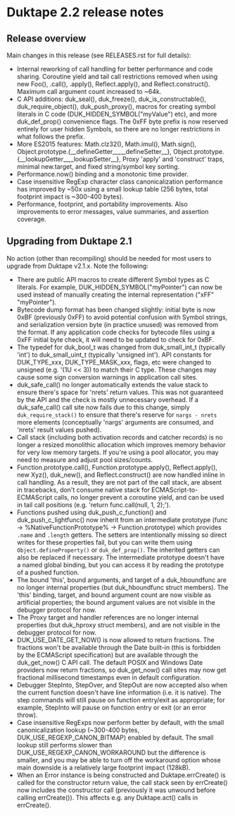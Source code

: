 # Duktape 2.2 release notes

## Release overview

Main changes in this release (see RELEASES.rst for full details):

-   Internal reworking of call handling for better performance and code
    sharing. Coroutine yield and tail call restrictions removed when
    using new Foo(), .call(), .apply(), Reflect.apply(), and
    Reflect.construct(). Maximum call argument count increased to \~64k.
-   C API additions: duk_seal(), duk_freeze(), duk_is_constructable(),
    duk_require_object(), duk_push_proxy(), macros for creating symbol
    literals in C code (DUK_HIDDEN_SYMBOL(\"myValue\") etc), and more
    duk_def_prop() convenience flags. The 0xFF byte prefix is now
    reserved entirely for user hidden Symbols, so there are no longer
    restrictions in what follows the prefix.
-   More ES2015 features: Math.clz32(), Math.imul(), Math.sign(),
    Object.prototype.{\_\_defineGetter\_\_,\_\_defineSetter\_\_},
    Object.prototype.{\_\_lookupGetter\_\_,\_lookupSetter\_\_}, Proxy
    \'apply\' and \'construct\' traps, minimal new.target, and fixed
    string/symbol key sorting.
-   Performance.now() binding and a monotonic time provider.
-   Case insensitive RegExp character class canonicalization performance
    has improved by \~50x using a small lookup table (256 bytes, total
    footprint impact is \~300-400 bytes).
-   Performance, footprint, and portability improvements. Also
    improvements to error messages, value summaries, and assertion
    coverage.

## Upgrading from Duktape 2.1

No action (other than recompiling) should be needed for most users to
upgrade from Duktape v2.1.x. Note the following:

-   There are public API macros to create different Symbol types as C
    literals. For example, DUK_HIDDEN_SYMBOL(\"myPointer\") can now be
    used instead of manually creating the internal representation
    (\"xFF\" \"myPointer\").
-   Bytecode dump format has been changed slightly: initial byte is now
    0xBF (previously 0xFF) to avoid potential confusion with Symbol
    strings, and serialization version byte (in practice unused) was
    removed from the format. If any application code checks for bytecode
    files using a 0xFF initial byte check, it will need to be updated to
    check for 0xBF.
-   The typedef for duk_bool_t was changed from duk_small_int_t
    (typically \'int\') to duk_small_uint_t (typically \'unsigned
    int\'). API constants for DUK_TYPE_xxx, DUK_TYPE_MASK_xxx, flags,
    etc were changed to unsigned (e.g. \'(1U \<\< 3)) to match their C
    type. These changes may cause some sign conversion warnings in
    application call sites.
-   duk_safe_call() no longer automatically extends the value stack to
    ensure there\'s space for \'nrets\' return values. This was not
    guaranteed by the API and the check is mostly unnecessary overhead.
    If a duk_safe_call() call site now fails due to this change, simply
    `duk_require_stack()` to ensure that there\'s reserve for
    `nargs - nrets` more elements (conceptually \'nargs\' arguments are
    consumed, and \'nrets\' result values pushed).
-   Call stack (including both activation records and catcher records)
    is no longer a resized monolithic allocation which improves memory
    behavior for very low memory targets. If you\'re using a pool
    allocator, you may need to measure and adjust pool sizes/counts.
-   Function.prototype.call(), Function.prototype.apply(),
    Reflect.apply(), new Xyz(), duk_new(), and Reflect.construct() are
    now handled inline in call handling. As a result, they are not part
    of the call stack, are absent in tracebacks, don\'t consume native
    stack for ECMAScript-to-ECMAScript calls, no longer prevent a
    coroutine yield, and can be used in tail call positions (e.g.
    \'return func.call(null, 1, 2);\').
-   Functions pushed using duk_push_c_function() and
    duk_push_c_lightfunc() now inherit from an intermediate prototype
    (func -\> %NativeFunctionPrototype% -\> Function.prototype) which
    provides `.name` and `.length` getters. The setters are
    intentionally missing so direct writes for these properties fail,
    but you can write them using `Object.defineProperty()` or
    `duk_def_prop()`. The inherited getters can also be replaced if
    necessary. The intermediate prototype doesn\'t have a named global
    binding, but you can access it by reading the prototype of a pushed
    function.
-   The bound \'this\', bound arguments, and target of a duk_hboundfunc
    are no longer internal properties (but duk_hboundfunc struct
    members). The \'this\' binding, target, and bound argument count are
    now visible as artificial properties; the bound argument values are
    not visible in the debugger protocol for now.
-   The Proxy target and handler references are no longer internal
    properties (but duk_hproxy struct members), and are not visible in
    the debugger protocol for now.
-   DUK_USE_DATE_GET_NOW() is now allowed to return fractions. The
    fractions won\'t be available through the Date built-in (this is
    forbidden by the ECMAScript specification) but are available through
    the duk_get_now() C API call. The default POSIX and Windows Date
    providers now return fractions, so duk_get_now() call sites may now
    get fractional millisecond timestamps even in default configuration.
-   Debugger StepInto, StepOver, and StepOut are now accepted also when
    the current function doesn\'t have line information (i.e. it is
    native). The step commands will still pause on function entry/exit
    as appropriate; for example, StepInto will pause on function entry
    or exit (or an error throw).
-   Case insensitive RegExps now perform better by default, with the
    small canonicalization lookup (\~300-400 bytes,
    DUK_USE_REGEXP_CANON_BITMAP) enabled by default. The small lookup
    still performs slower than DUK_USE_REGEXP_CANON_WORKAROUND but the
    difference is smaller, and you may be able to turn off the
    workaround option whose main downside is a relatively large
    footprint impact (128kB).
-   When an Error instance is being constructed and Duktape.errCreate()
    is called for the constructor return value, the call stack seen by
    errCreate() now includes the constructor call (previously it was
    unwound before calling errCreate()). This affects e.g. any
    Duktape.act() calls in errCreate().
